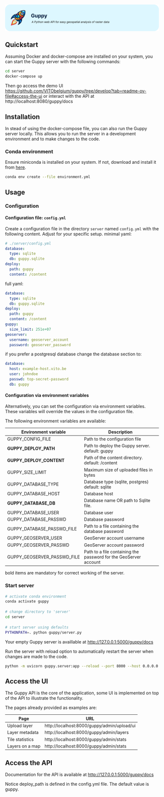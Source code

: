 <img src=".github/splash.png" alt="Guppy, A Python web API for easy geospatial analysis of raster data" />

## Quickstart

Assuming Docker and docker-compose are installed on your system, you can start the Guppy server with the following commands:

```bash
cd server
docker-compose up 
```

Then go access the demo UI https://github.com/VITObelgium/guppy/tree/develop?tab=readme-ov-file#access-the-ui or interact with the API at http://localhost:8080/guppy/docs

## Installation

In stead of using the docker-compose file, you can also run the Guppy server locally.
This allows you to run the server in a development environment and to make changes to the code.

### Conda environment

Ensure miniconda is installed on your system. If not, download and install it from [here](https://docs.conda.io/en/latest/miniconda.html).

```bash
conda env create --file environment.yml
```

## Usage

### Configuration


#### Configuration file: `config.yml`

Create a configuration file in the directory `server` named `config.yml` with the following content. Adjust for your specific setup.
minimal yaml:

```yaml
# ./server/config.yml
database:
  type: sqlite
  db: guppy.sqlite
deploy:
  path: guppy
  content: /content
```

full yaml:

```yaml
database:
  type: sqlite
  db: guppy.sqlite
deploy:
  path: guppy
  content: /content
guppy:
  size_limit: 251e+07
geoserver:
  username: geoserver_account
  password: geoserver_password
```

if you prefer a postgresql database change the database section to:

```yaml
database:
  host: example-host.vito.be
  user: johndoe
  passwd: top-secret-password
  db: guppy
```

#### Configuration via environment variables

Alternatively, you can set the configuration via environment variables.
These variables will override the values in the configuration file.

The following environment variables are available:

| Environment variable        | Description                                                      |
|-----------------------------|------------------------------------------------------------------|
| GUPPY_CONFIG_FILE           | Path to the configuration file                                   |
| **GUPPY_DEPLOY_PATH**       | Path to deploy the Guppy server. default: guppy                  |
| **GUPPY_DEPLOY_CONTENT**    | Path of the content directory. default: /content                 |
| GUPPY_SIZE_LIMIT            | Maximum size of uploaded files in bytes                          |
| GUPPY_DATABASE_TYPE         | Database type (sqlite, postgres) default: sqlite                 |
| GUPPY_DATABASE_HOST         | Database host                                                    |
| **GUPPY_DATABASE_DB**       | Database name OR path to Sqlite file.                            |
| GUPPY_DATABASE_USER         | Database user                                                    |
| GUPPY_DATABASE_PASSWD       | Database password                                                |
| GUPPY_DATABASE_PASSWD_FILE  | Path to a file containing the database password                  |
| GUPPY_GEOSERVER_USER        | GeoServer account username                                       |
| GUPPY_GEOSERVER_PASSWD      | GeoServer account password                                       |
| GUPPY_GEOSERVER_PASSWD_FILE | Path to a file containing the password for the GeoServer account |

bold items are mandatory for correct working of the server.
### Start server

```bash
# activate conda environment
conda activate guppy

# change directory to 'server'
cd server

# start server using defaults
PYTHONPATH=. python guppy/server.py
```

Your empty Guppy server is availlable at http://127.0.0.1:5000/guppy/docs

Run the server with reload option to automatically restart the server when changes are made to the code.

```bash
python -m uvicorn guppy.server:app --reload --port 8000 --host 0.0.0.0
```
 
## Access the UI

The Guppy API is the core of the application, some UI is implemented on top of the API to illustrate the functionality. 

The pages already provided as examples are:

| Page | URL |
| --- | --- |
| Upload layer | http://localhost:8000/guppy/admin/upload/ui |
| Layer metadata | http://localhost:8000/guppy/admin/layers |
| Tile statistics | http://localhost:8000/guppy/admin/stats |
| Layers on a map | http://localhost:8000/guppy/admin/stats |




## Access the API
  
Documentation for the API is available at http://127.0.0.1:5000/guppy/docs

Notice deploy_path is defined in the config.yml file. 
The default value is guppy.
<!-- If you change the deploy path in the config.yml file, you should also change the path in the docker-compose.yml file. -->
<!-- The path in the docker-compose.yml file should be the same as the path in the config.yml file. -->